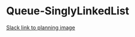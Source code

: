 # Queue-SinglyLinkedList
[Slack link to planning image](https://slack-files.com/T039KG69K-F3VETFVFU-fe192310c4)
